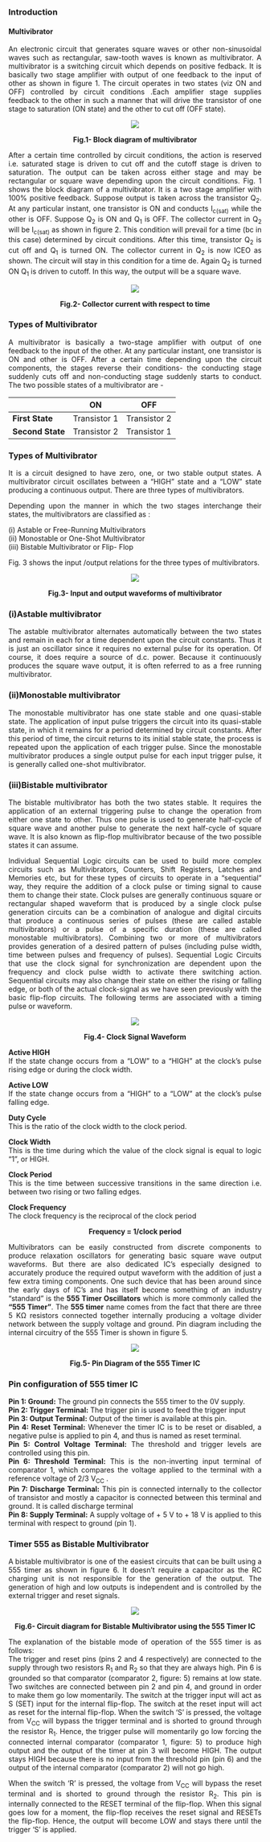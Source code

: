 ### Introduction
<div style="text-align:justify">

#### **Multivibrator**

An electronic circuit that generates square waves or other non-sinusoidal waves such as rectangular, saw-tooth waves is known as multivibrator. A multivibrator is a switching circuit which depends on positive fedback. It is basically two stage amplifier with output of one feedback to the input of other as shown in figure 1. The circuit operates in two states (viz ON and OFF) controlled by circuit conditions .Each amplifier stage supplies feedback to the other in such a manner that will drive the transistor of one stage to saturation (ON state) and the other to cut off (OFF state).  
<div style="text-align:center">

![](images/image1.png)

**Fig.1- Block diagram of multivibrator**
</div>

After a certain time controlled by circuit conditions, the action is reserved i.e. saturated stage is driven to cut off and the cutoff stage is driven to saturation. The output can be taken across either stage and may be rectangular or square wave depending upon the circuit conditions. Fig. 1 shows the block diagram of a multivibrator. It is a two stage amplifier with 100% positive feedback. Suppose output is taken across the transistor Q<sub>2</sub>. At any particular instant, one transistor is ON and conducts I<sub>c(sat)</sub> while the other is OFF. Suppose Q<sub>2</sub> is ON and Q<sub>1</sub> is OFF. The collector current in Q<sub>2</sub> will be I<sub>c(sat)</sub> as shown in figure 2. This condition will prevail for a time (bc in this case) determined by circuit conditions. After this time, transistor Q<sub>2</sub> is cut off and Q<sub>1</sub> is turned ON. The collector current in Q<sub>2</sub> is now ICEO as shown. The circuit will stay in this condition for a time de. Again Q<sub>2</sub> is turned ON Q<sub>1</sub> is driven to cutoff. In this way, the output will be a square wave.
<div style="text-align:center">

![](images/image2.png)

**Fig.2- Collector current with respect to time**
</div>
  

### **Types of Multivibrator**

A multivibrator is basically a two-stage amplifier with output of one feedback to the input of the other. At any particular instant, one transistor is ON and other is OFF. After a certain time depending upon the circuit components, the stages reverse their conditions- the conducting stage suddenly cuts off and non-conducting stage suddenly starts to conduct. The two possible states of a multivibrator are -
<center>

||**ON**|**OFF**|
|--|--|--|
|**First State**|Transistor 1|Transistor 2|
|**Second State**|Transistor 2|Transistor 1|
</center>
  

### Types of Multivibrator

It is a circuit designed to have zero, one, or two stable output states. A multivibrator circuit oscillates between a “HIGH” state and a “LOW” state producing a continuous output. There are three types of multivibrators.

Depending upon the manner in which the two stages interchange their states, the multivibrators are classified as :

(i) Astable or Free-Running Multivibrators  
(ii) Monostable or One-Shot Multivibrator  
(iii) Bistable Multivibrator or Flip- Flop

Fig. 3 shows the input /output relations for the three types of multivibrators.
<div style="text-align:center">

![](images/image3.png)

**Fig.3- Input and output waveforms of multivibrator**
</div>
  

### (i)Astable multivibrator

The astable multivibrator alternates automatically between the two states and remain in each for a time dependent upon the circuit constants. Thus it is just an oscillator since it requires no external pulse for its operation. Of course, it does require a source of d.c. power. Because it continuously produces the square wave output, it is often referred to as a free running multivibrator.

### (ii)Monostable multivibrator

The monostable multivibrator has one state stable and one quasi-stable state. The application of input pulse triggers the circuit into its quasi-stable state, in which it remains for a period determined by circuit constants. After this period of time, the circuit returns to its initial stable state, the process is repeated upon the application of each trigger pulse. Since the monostable multivibrator produces a single output pulse for each input trigger pulse, it is generally called one-shot multivibrator.

### (iii)Bistable multivibrator

The bistable multivibrator has both the two states stable. It requires the application of an external triggering pulse to change the operation from either one state to other. Thus one pulse is used to generate half-cycle of square wave and another pulse to generate the next half-cycle of square wave. It is also known as flip-flop multivibrator because of the two possible states it can assume.

  

Individual Sequential Logic circuits can be used to build more complex circuits such as Multivibrators, Counters, Shift Registers, Latches and Memories etc, but for these types of circuits to operate in a “sequential” way, they require the addition of a clock pulse or timing signal to cause them to change their state. Clock pulses are generally continuous square or rectangular shaped waveform that is produced by a single clock pulse generation circuits can be a combination of analogue and digital circuits that produce a continuous series of pulses (these are called astable multivibrators) or a pulse of a specific duration (these are called monostable multivibrators). Combining two or more of multivibrators provides generation of a desired pattern of pulses (including pulse width, time between pulses and frequency of pulses). Sequential Logic Circuits that use the clock signal for synchronization are dependent upon the frequency and clock pulse width to activate there switching action. Sequential circuits may also change their state on either the rising or falling edge, or both of the actual clock-signal as we have seen previously with the basic flip-flop circuits. The following terms are associated with a timing pulse or waveform.
<div style="text-align:center">

![](images/image4.png)

**Fig.4- Clock Signal Waveform**
</div>

**Active HIGH**  
If the state change occurs from a “LOW” to a “HIGH” at the clock’s pulse rising edge or during the clock width.

**Active LOW**  
If the state change occurs from a “HIGH” to a “LOW” at the clock’s pulse falling edge.

**Duty Cycle**  
This is the ratio of the clock width to the clock period.

**Clock Width**  
This is the time during which the value of the clock signal is equal to logic “1”, or HIGH.

**Clock Period**  
This is the time between successive transitions in the same direction i.e. between two rising or two falling edges.

**Clock Frequency**  
The clock frequency is the reciprocal of the clock period  

<center>

**Frequency = 1/clock period** </center>

  
Multivibrators can be easily constructed from discrete components to produce relaxation oscillators for generating basic square wave output waveforms. But there are also dedicated IC’s especially designed to accurately produce the required output waveform with the addition of just a few extra timing components. One such device that has been around since the early days of IC’s and has itself become something of an industry “standard” is the **555 Timer Oscillators** which is more commonly called the **“555 Timer”**. The **555 timer** name comes from the fact that there are three 5 KΩ resistors connected together internally producing a voltage divider network between the supply voltage and ground. Pin diagram including the internal circuitry of the 555 Timer is shown in figure 5.  
<div style="text-align:center">

![](images/image5.png)

**Fig.5- Pin Diagram of the 555 Timer IC**
</div>

### Pin configuration of 555 timer IC

**Pin 1: Ground:** The ground pin connects the 555 timer to the 0V supply.  
**Pin 2: Trigger Terminal:** The trigger pin is used to feed the trigger input  
**Pin 3: Output Terminal:** Output of the timer is available at this pin.  
**Pin 4: Reset Terminal:** Whenever the timer IC is to be reset or disabled, a negative pulse is applied to pin 4, and thus is named as reset terminal.  
**Pin 5: Control Voltage Terminal:** The threshold and trigger levels are controlled using this pin.  
**Pin 6: Threshold Terminal:** This is the non-inverting input terminal of comparator 1, which compares the voltage applied to the terminal with a reference voltage of 2/3 V<sub>CC</sub> .  
**Pin 7: Discharge Terminal:** This pin is connected internally to the collector of transistor and mostly a capacitor is connected between this terminal and ground. It is called discharge terminal  
**Pin 8: Supply Terminal:** A supply voltage of + 5 V to + 18 V is applied to this terminal with respect to ground (pin 1).  

### Timer 555 as Bistable Multivibrator

A bistable multivibrator is one of the easiest circuits that can be built using a 555 timer as shown in figure 6. It doesn’t require a capacitor as the RC charging unit is not responsible for the generation of the output. The generation of high and low outputs is independent and is controlled by the external trigger and reset signals.
<div style="text-align:center">

![](images/image6.png)

**Fig.6- Circuit diagram for Bistable Multivibrator using the 555 Timer IC** </div>
  
The explanation of the bistable mode of operation of the 555 timer is as follows:  
The trigger and reset pins (pins 2 and 4 respectively) are connected to the supply through two resistors R<sub>1</sub> and R<sub>2</sub> so that they are always high. Pin 6 is grounded so that comparator (comparator 2, figure: 5) remains at low state. Two switches are connected between pin 2 and pin 4, and ground in order to make them go low momentarily. The switch at the trigger input will act as S (SET) input for the internal flip-flop. The switch at the reset input will act as reset for the internal flip-flop. When the switch ‘S’ is pressed, the voltage from V<sub>CC</sub> will bypass the trigger terminal and is shorted to ground through the resistor R<sub>1</sub>. Hence, the trigger pulse will momentarily go low forcing the connected internal comparator (comparator 1, figure: 5) to produce high output and the output of the timer at pin 3 will become HIGH. The output stays HIGH because there is no input from the threshold pin (pin 6) and the output of the internal comparator (comparator 2) will not go high.

When the switch ‘R’ is pressed, the voltage from V<sub>CC</sub> will bypass the reset terminal and is shorted to ground through the resistor R<sub>2</sub>. This pin is internally connected to the RESET terminal of the flip-flop. When this signal goes low for a moment, the flip-flop receives the reset signal and RESETs the flip-flop. Hence, the output will become LOW and stays there until the trigger ‘S’ is applied.
</div>